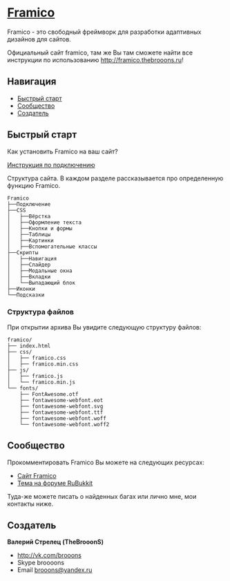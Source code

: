 # [Framico](http://framico.thebrooons.ru)

Framico - это свободный фреймворк для разработки адаптивных дизайнов для сайтов.

Официальный сайт framico, там же Вы там сможете найти все инструкции по использованию <http://framico.thebrooons.ru>!


## Навигация

* [Быстрый старт](#Быстрый-старт)
* [Сообщество](#Сообщество)
* [Создатель](#Создатель)

## Быстрый старт

Как установить Framico на ваш сайт?

[Инструкция по подключению](http://framico.thebrooons.ru/connect.php)

Структура сайта. В каждом разделе рассказывается про определенную функцию Framico.
```
Framico
├──Подключение
├──CSS
│   ├──Вёрстка
│   ├──Оформление текста
│   ├──Кнопки и формы
│   ├──Таблицы
│   ├──Картинки
│   ├──Вспомогательные классы
├──Скрипты
│   ├──Навигация
│   ├──Слайдер
│   ├──Модальные окна
│   ├──Вкладки
│   └──Выпадающий блок
├──Иконки
└──Подсказки
```

### Структура файлов

При открытии архива Вы увидите следующую структуру файлов:

```
framico/
├── index.html
├── css/
│   ├── framico.css
│   ├── framico.min.css
├── js/
│   ├── framico.js
│   └── framico.min.js
└── fonts/
    ├── FontAwesome.otf
    ├── fontawesome-webfont.eot
    ├── fontawesome-webfont.svg
    ├── fontawesome-webfont.ttf
    ├── fontawesome-webfont.woff
    └── fontawesome-webfont.woff2
```

## Сообщество

Прокомментировать Framico Вы можете на следующих ресурсах:
* [Сайт Framico](http://framico.thebrooons.ru)
* [Тема на форуме RuBukkit](http://rubukkit.org/threads/framico-v1-5-6-legkoe-sozdanie-dizajna-vashego-sajta.115888/)

Туда-же можете писать о найденных багах или лично мне, мои контакты ниже.

## Создатель

**Валерий Стрелец (TheBrooonS)**

* <http://vk.com/brooons>
* Skype broooons
* Email brooons@yandex.ru